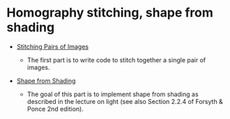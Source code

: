 # Homography stitching, shape from shading

- [Stitching Pairs of Images](https://github.com/hongbozheng/computer-vision/tree/main/assignment_3/image_stitching)

  - The first part is to write code to stitch together a single pair of images.

- [Shape from Shading](https://github.com/hongbozheng/computer-vision/tree/main/assignment_3/shape_from_shading)

  - The goal of this part is to implement shape from shading as described in the lecture on light (see also Section 2.2.4 of
  Forsyth & Ponce 2nd edition).